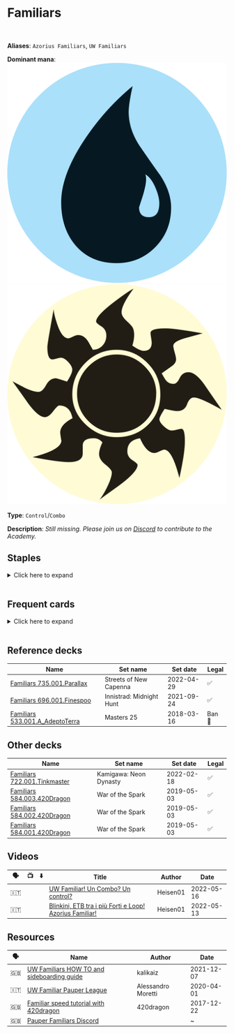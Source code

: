 <!-- This page is automatically generated by Myr: do not update it manually. -->
<!-- Changes directly applied here will be lost. -->
<!-- If you plan to update this page, please update the template at https://github.com/Pauperformance/pauperformance-bot -->
<!-- Templates can be found under pauperformance-bot/resources/templates/ -->
# Familiars
<br/>

**Aliases**: `Azorius Familiars`, `UW Familiars`


**Dominant mana**: <img src="../resources/images/mana/U.png" class="dominant-mana-icon"/> <img src="../resources/images/mana/W.png" class="dominant-mana-icon"/>

**Type**: `Control`/`Combo`

**Description**: _Still missing. Please join us on [Discord](https://discord.gg/fYQbpjjkQ3) to contribute to the Academy._


## **Staples**

<details>
  <summary>Click here to expand</summary>
<a href="https://scryfall.com/card/cmm/98/ghostly-flicker"><img src="https://cards.scryfall.io/normal/front/d/c/dc143ba3-2a58-4980-9fa0-a05a9e9ed082.jpg" class="archetype-card rounded-image"/></a>
<a href="https://scryfall.com/card/hou/14/god-pharaohs-faithful"><img src="https://cards.scryfall.io/normal/front/9/c/9cb8a25b-2ad0-4ffe-b41a-6b3f8b48c1e9.jpg" class="archetype-card rounded-image"/></a>
<a href="https://scryfall.com/card/mkc/111/mulldrifter"><img src="https://cards.scryfall.io/normal/front/e/b/eb6d8d1c-8d23-4273-9c9b-f3b71eb0e105.jpg" class="archetype-card rounded-image"/></a>
<a href="https://scryfall.com/card/otc/107/preordain"><img src="https://cards.scryfall.io/normal/front/1/2/122f2cc2-5f4d-497c-96b5-ed5698f28b51.jpg" class="archetype-card rounded-image"/></a>
<a href="https://scryfall.com/card/dmr/66/snap"><img src="https://cards.scryfall.io/normal/front/f/1/f13406c6-f208-402a-94d3-a94a24f03563.jpg" class="archetype-card rounded-image"/></a>
<a href="https://scryfall.com/card/pls/17/sunscape-familiar"><img src="https://cards.scryfall.io/normal/front/9/6/9621f341-bf85-4b77-bf19-2fb013b4c955.jpg" class="archetype-card rounded-image"/></a>
</details><br/>



## **Frequent cards**

<details>
  <summary>Click here to expand</summary>
<a href="https://scryfall.com/card/uma/45/archaeomancer"><img src="https://cards.scryfall.io/normal/front/c/c/cc258713-6ce3-44e0-9b4b-8fa7d1d093a1.jpg" class="archetype-card rounded-image"/></a>
<a href="https://scryfall.com/card/mkc/96/brainstorm"><img src="https://cards.scryfall.io/normal/front/8/4/84479779-d570-4eee-9982-f6e918b4d75b.jpg" class="archetype-card rounded-image"/></a>
<a href="https://scryfall.com/card/rvr/38/compulsive-research"><img src="https://cards.scryfall.io/normal/front/f/d/fd162ca2-3f27-4747-8f5c-8e66e9ceb7f2.jpg" class="archetype-card rounded-image"/></a>
<a href="https://scryfall.com/card/cmm/81/counterspell"><img src="https://cards.scryfall.io/normal/front/8/4/8493131c-0a7b-4be6-a8a2-0b425f4f67fb.jpg" class="archetype-card rounded-image"/></a>
<a href="https://scryfall.com/card/a25/51/court-hussar"><img src="https://cards.scryfall.io/normal/front/f/3/f3843e98-192c-44a2-be54-9ba79e51657c.jpg" class="archetype-card rounded-image"/></a>
<a href="https://scryfall.com/card/otc/94/deep-analysis"><img src="https://cards.scryfall.io/normal/front/6/b/6bb58d70-8944-4507-aeca-6b3d5f792a91.jpg" class="archetype-card rounded-image"/></a>
<a href="https://scryfall.com/card/dmc/109/echoing-truth"><img src="https://cards.scryfall.io/normal/front/5/d/5d987d26-c8e8-4edf-8ac0-6a2980265710.jpg" class="archetype-card rounded-image"/></a>
<a href="https://scryfall.com/card/mh1/7/ephemerate"><img src="https://cards.scryfall.io/normal/front/2/d/2da5f3f8-5eef-498f-ba2c-2f3fbc3745aa.jpg" class="archetype-card rounded-image"/></a>
<a href="https://scryfall.com/card/dmr/215/fire-ice"><img src="https://cards.scryfall.io/normal/front/1/8/18303862-4726-4136-814f-157aa7006579.jpg" class="archetype-card rounded-image"/></a>
<a href="https://scryfall.com/card/cn2/157/flame-slash"><img src="https://cards.scryfall.io/normal/front/1/5/15affc1b-2ebb-4934-87a2-10e89eafe894.jpg" class="archetype-card rounded-image"/></a>
<a href="https://scryfall.com/card/tsr/69/foresee"><img src="https://cards.scryfall.io/normal/front/2/e/2ecf2ee8-6b93-4757-89c4-f1e76509a217.jpg" class="archetype-card rounded-image"/></a>
<a href="https://scryfall.com/card/akh/13/forsake-the-worldly"><img src="https://cards.scryfall.io/normal/front/c/c/cca4e95e-f14e-4cfa-918a-cfb15f912293.jpg" class="archetype-card rounded-image"/></a>
<a href="https://scryfall.com/card/2x2/15/last-breath"><img src="https://cards.scryfall.io/normal/front/1/2/12cca37a-7efd-4b01-bf96-15d0a032524d.jpg" class="archetype-card rounded-image"/></a>
<a href="https://scryfall.com/card/mh2/49/lose-focus"><img src="https://c1.scryfall.com/file/scryfall-cards/normal/front/9/8/985bdb0c-ce6c-4506-8163-76f3b2fdf5fb.jpg" class="archetype-card rounded-image"/></a>
<a href="https://scryfall.com/card/ema/60/memory-lapse"><img src="https://cards.scryfall.io/normal/front/3/0/30202613-d05f-4f47-af97-d0b75ccac293.jpg" class="archetype-card rounded-image"/></a>
<a href="https://scryfall.com/card/ima/67/mnemonic-wall"><img src="https://cards.scryfall.io/normal/front/a/3/a3e6784b-78e8-4f0b-8d27-d49c7cea9252.jpg" class="archetype-card rounded-image"/></a>
<a href="https://scryfall.com/card/mkc/277/mystic-sanctuary"><img src="https://cards.scryfall.io/normal/front/6/7/67652446-6d12-4e2a-bb51-ba685f2e79d1.jpg" class="archetype-card rounded-image"/></a>
<a href="https://scryfall.com/card/dmr/94/nightscape-familiar"><img src="https://cards.scryfall.io/normal/front/4/c/4cf1918f-ad58-4f62-bd8c-649919de0e75.jpg" class="archetype-card rounded-image"/></a>
<a href="https://scryfall.com/card/otc/105/ponder"><img src="https://cards.scryfall.io/normal/front/5/a/5af43ceb-56d2-47d4-ab43-853338ab293c.jpg" class="archetype-card rounded-image"/></a>
<a href="https://scryfall.com/card/c19/69/prismatic-strands"><img src="https://cards.scryfall.io/normal/front/e/f/efd85985-abc1-430a-9210-63109c90a82d.jpg" class="archetype-card rounded-image"/></a>
<a href="https://scryfall.com/card/mh1/64/prohibit"><img src="https://cards.scryfall.io/normal/front/0/a/0ae544bf-7229-4b82-99ad-32c3af36e30f.jpg" class="archetype-card rounded-image"/></a>
<a href="https://scryfall.com/card/scg/72/reaping-the-graves"><img src="https://cards.scryfall.io/normal/front/7/6/760a66bd-2821-4710-8f02-3c30772dd884.jpg" class="archetype-card rounded-image"/></a>
<a href="https://scryfall.com/card/m20/73/sages-row-denizen"><img src="https://cards.scryfall.io/normal/front/0/6/06ad3e3e-176b-48f0-af2f-fa4fc4759775.jpg" class="archetype-card rounded-image"/></a>
<a href="https://scryfall.com/card/shm/175/scarscale-ritual"><img src="https://cards.scryfall.io/normal/front/7/1/71d3f64a-ffb9-4f66-91c0-463b5d2d381b.jpg" class="archetype-card rounded-image"/></a>
<a href="https://scryfall.com/card/khc/43/sea-gate-oracle"><img src="https://cards.scryfall.io/normal/front/4/9/498743ce-0ca5-488a-ae5e-d348b274bf3b.jpg" class="archetype-card rounded-image"/></a>
<a href="https://scryfall.com/card/gvl/20/serrated-arrows"><img src="https://cards.scryfall.io/normal/front/1/5/1519b17c-9003-43e0-958f-1fcd20ab2d70.jpg" class="archetype-card rounded-image"/></a>
<a href="https://scryfall.com/card/mh2/66/step-through"><img src="https://cards.scryfall.io/normal/front/7/1/716534cb-aa89-4de7-9aa5-8d8aa4422a6a.jpg" class="archetype-card rounded-image"/></a>
<a href="https://scryfall.com/card/neo/66/the-modern-age-vector-glider"><img src="https://cards.scryfall.io/normal/front/e/e/ee60a8e9-3201-4a7e-8aa4-2c5e1042c8a5.jpg" class="archetype-card rounded-image"/></a>
</details><br/>



## **Reference decks**

| Name | Set name | Set date | Legal |
| -----| -------- | -------- | ----- |
| [Familiars 735.001.Parallax](https://www.mtggoldfish.com/deck/4871297) | Streets of New Capenna | 2022-04-29 | ✅ |
| [Familiars 696.001.Finespoo](https://www.mtggoldfish.com/deck/4624361) | Innistrad: Midnight Hunt | 2021-09-24 | ✅ |
| [Familiars 533.001.A_AdeptoTerra](https://www.mtggoldfish.com/deck/4351105) | Masters 25 | 2018-03-16 | Ban 🔨 |




## **Other decks**

| Name | Set name | Set date | Legal |
| -----| -------- | -------- | ----- |
| [Familiars 722.001.Tinkmaster](https://www.mtggoldfish.com/deck/4667098) | Kamigawa: Neon Dynasty | 2022-02-18 | ✅ |
| [Familiars 584.003.420Dragon](https://www.mtggoldfish.com/deck/4351067) | War of the Spark | 2019-05-03 | ✅ |
| [Familiars 584.002.420Dragon](https://www.mtggoldfish.com/deck/4351065) | War of the Spark | 2019-05-03 | ✅ |
| [Familiars 584.001.420Dragon](https://www.mtggoldfish.com/deck/4351064) | War of the Spark | 2019-05-03 | ✅ |




## **Videos**

| 🗣️ | 📺 | ⬇️ | Title | Author | Date |
| -- | -- | -- | ---- | ------ | ---- |
| 🇮🇹 | <i class="fa-brands fa-youtube"></i> |  | <a href="https://www.youtube.com/watch?v=VtcBZBu_MEA" target="_blank">UW Familiar! Un Combo? Un control?</a> | Heisen01 | 2022-05-16   |
| 🇮🇹 | <i class="fa-brands fa-youtube"></i> |  | <a href="https://www.youtube.com/watch?v=5wBQYu7Stc8" target="_blank">Blinkini, ETB tra i più Forti e Loop! Azorius Familiar!</a> | Heisen01 | 2022-05-13   |




## **Resources**

| 🗣️ | Name | Author | Date |
| -- | ---- | ------ | ---- |
| 🇬🇧 | <a target="_blank" href="https://www.youtube.com/watch?v=aBjW1lKdrYo&t=1s">UW Familiars HOW TO and sideboarding guide</a> | kalikaiz | 2021-12-07   |
| 🇮🇹 | <a target="_blank" href="http://pauperwave.altervista.org/uw-familiar-pauper-league/">UW Familiar Pauper League</a> | Alessandro Moretti | 2020-04-01   |
| 🇬🇧 | <a target="_blank" href="https://www.youtube.com/watch?v=59P3zGL_54A">Familiar speed tutorial with 420dragon</a> | 420dragon | 2017-12-22   |
| 🇬🇧 | <a target="_blank" href="https://discord.gg/gTdT6VZ">Pauper Familiars Discord</a> | <i class="fa-brands fa-discord"></i> | ~            |

